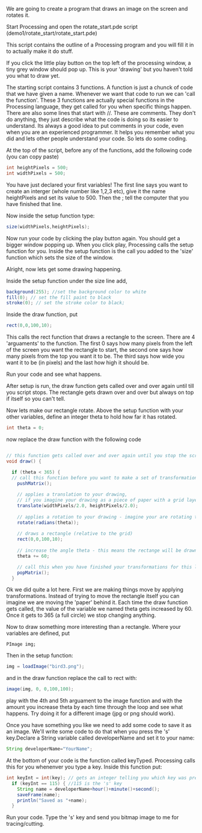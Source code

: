 We are going to create a program that draws an image on the screen and rotates it. 

Start Processing and open the rotate_start.pde script (demo1/rotate_start/rotate_start.pde)

This script contains the outline of a Processing program and you will fill it in to actually make it do stuff. 

If you click the little play button on the top left of the processing window, a tiny grey window should pop up. This is your 'drawing' but you haven't told you what to draw yet.

The starting script contains 3 functions. A function is just a chunck of code that we have given a name. Whenever we want that code to run we can 'call the function'. These 3 functions are actually special functions in the Processing language, they get called for you when specific things happen. There are also some lines that start with //. These are comments. They don't do anything, they just describe what the code is doing so its easier to understand. Its always a good idea to put comments in your code, even when you are an experienced programmer. It helps you remember what you did and lets other people understand your code. So lets do some coding. 

At the top of the script, before any of the functions, add the following code (you can copy paste)

```java 
int heightPixels = 500; 
int widthPixels = 500; 
```

You have just declared your first variables! The first line says you want to create an interger (whole number like 1,2,3 etc), give it the name heightPixels and set its value to 500. Then the ; tell the computer that you have finished that line. 

Now inside the setup function type:

```java
size(widthPixels,heightPixels);
```

Now run your code by clicking the play button again. You should get a bigger window popping up. When you click play, Processing calls the setup function for you. Inside the setup function is the call you added to the 'size' function which sets the size of the window. 

Alright, now lets get some drawing happening.



Inside the setup function under the size line add,

```java
background(255); //set the background color to white
fill(0); // set the fill paint to black
stroke(0); // set the stroke color to black;
```

Inside the draw function, put

```java
rect(0,0,100,10);
```

This calls the rect function that draws a rectangle to the screen. There are 4 'arguaments' to the function. The first 0 says how many pixels from the left of the screen you want the rectangle to start, the second one says how many pixels from the top you want it to be. The third says how wide you want it to be (in pixels) and the last how high it should be.

Run your code and see what happens. 

After setup is run, the draw function gets called over and over again until till you script stops. The rectangle gets drawn over and over but always on top if itself so you can't tell.

Now lets make our rectangle rotate. Above the setup function with your other variables, define an integer theta to hold how far it has rotated.

```java
int theta = 0;
```

now replace the draw function with the following code 

```java

// this function gets called over and over again until you stop the script
void draw() {

  if (theta < 365) {
  // call this function before you want to make a set of transformations to your drawing 
    pushMatrix(); 
  
    // applies a translation to your drawing, 
    // if you imagine your drawing as a piece of paper with a grid layed over it, then this corresponds to shifting the grid so its corner is now in the middle of the paper
    translate(widthPixels/2.0, heightPixels/2.0); 
  
    // applies a rotation to your drawing - imagine your are rotating the grid by the specified number of degrees
    rotate(radians(theta));
  
    // draws a rectangle (relative to the grid) 
    rect(0,0,100,10);
  
    // increase the angle theta - this means the rectange will be drawn rotated to a new angle the next time through the draw loop
    theta += 60;

    // call this when you have finished your transformations for this loop
    popMatrix();
  }
```

Ok we did quite a lot here. First we are making things move by applying transformations. Instead of trying to move the rectangle itself you can imagine we are moving the 'paper' behind it. Each time the draw function gets called, the value of the variable we named theta gets increased by 60. Once it gets to 365 (a full circle) we stop changing anything. 

Now to draw something more interesting than a rectangle. Where your variables are defined, put 

```
PImage img;
```

Then in the setup function:

```java
img = loadImage("bird3.png");
```

and in the draw function replace the call to rect with:

```java
image(img, 0, 0,100,100);
```

play with the 4th and 5th arguament to the image function and with the amount you increase theta by each time through the loop and see what happens. Try doing it for a different image (jpg or png should work). 

Once you have something you like we need to add some code to save it as an image. We'll write some code to do that when you press the 's' key.Declare a String variable called developerName and set it to your name:

```java
String developerName="YourName";
``` 

At the bottom of your code is the function called keyTyped. Processing calls this for you whenenver you type a key. Inside this function put:

```java
int keyInt = int(key); // gets an integer telling you which key was pressed
  if (keyInt == 115) { //115 is the 's' key
    String name = developerName+hour()+minute()+second();
    saveFrame(name);
    println("Saved as "+name);
  }
```

Run your code. Type the 's' key and send you bitmap image to me for tracing/cutting.

















